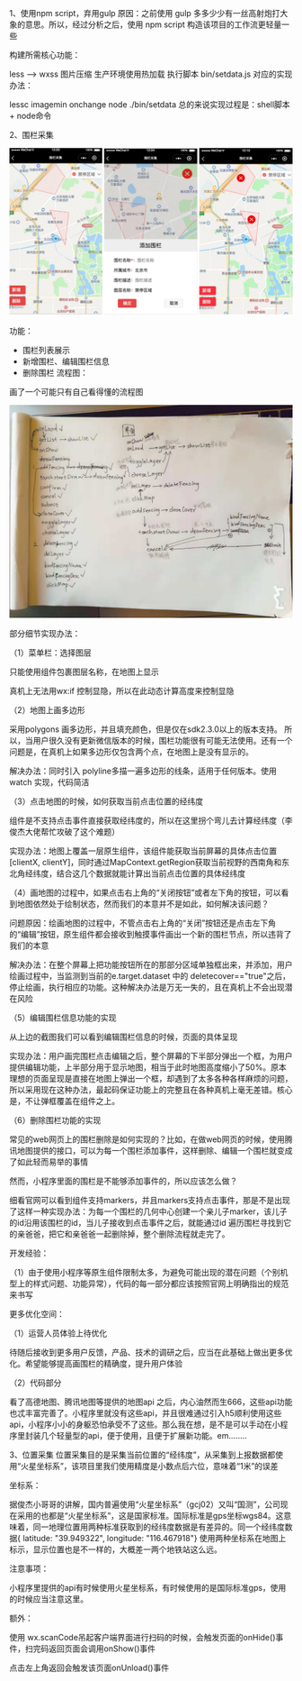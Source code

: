 1、使用npm script，弃用gulp
原因：之前使用 gulp 多多少少有一丝高射炮打大象的意思。所以，经过分析之后，使用 npm script 构造该项目的工作流更轻量一些

构建所需核心功能：

less ——> wxss
图片压缩
生产环境使用热加载
执行脚本 bin/setdata.js
对应的实现办法：

lessc
imagemin
onchange
node ./bin/setdata
总的来说实现过程是：shell脚本 + node命令

 

2、围栏采集

<img src="../images/shu4.jpeg">

功能：

- 围栏列表展示
- 新增围栏、编辑围栏信息
- 删除围栏
流程图：


画了一个可能只有自己看得懂的流程图

<img src="../images/shu5.jpeg">

部分细节实现办法：

（1）菜单栏：选择图层

只能使用组件<cover-view>包裹图层名称，在地图上显示

真机上无法用wx:if 控制显隐，所以在此动态计算高度来控制显隐

（2）地图上画多边形

采用polygons 画多边形，并且填充颜色，但是仅在sdk2.3.0以上的版本支持。 所以，当用户很久没有更新微信版本的时候，围栏功能很有可能无法使用。还有一个问题是，在真机上如果多边形仅包含两个点，在地图上是没有显示的。

解决办法：同时引入 polyline多描一遍多边形的线条，适用于任何版本。使用watch 实现，代码简洁

（3）点击地图的时候，如何获取当前点击位置的经纬度

<map>组件是不支持点击事件直接获取经纬度的，所以在这里拐个弯儿去计算经纬度（李俊杰大佬帮忙攻破了这个难题）

实现办法：地图上覆盖一层原生组件<cover-view class="cover">，该组件能获取当前屏幕的具体点击位置[clientX, clientY]，同时通过MapContext.getRegion获取当前视野的西南角和东北角经纬度，结合这几个数据就能计算出当前点击位置的具体经纬度

（4）画地图的过程中，如果点击右上角的“关闭按钮”或者左下角的按钮，可以看到地图依然处于绘制状态，然而我们的本意并不是如此，如何解决该问题？

问题原因：绘画地图的过程中，不管点击右上角的“关闭”按钮还是点击左下角的“编辑”按钮，原生组件<cover-view class="cover">都会接收到触摸事件画出一个新的围栏节点，所以违背了我们的本意

解决办法：在整个屏幕上把功能按钮所在的那部分区域单独框出来，并添加<cover-view data-deletecover="true">，用户绘画过程中，当监测到当前的e.target.dataset 中的 deletecover=="true"之后，停止绘画，执行相应的功能。这种解决办法是万无一失的，且在真机上不会出现潜在风险

（5）编辑围栏信息功能的实现

从上边的截图我们可以看到编辑围栏信息的时候，页面的具体呈现

实现办法：用户画完围栏点击编辑之后，整个屏幕的下半部分弹出一个框，为用户提供编辑功能，上半部分用于显示地图，相当于此时地图高度缩小了50%。原本理想的页面呈现是直接在地图上弹出一个框，却遇到了太多各种各样麻烦的问题，所以采用现在这种办法，最起码保证功能上的完整且在各种真机上毫无差错。核心是，不让弹框覆盖在<map>组件之上。

（6）删除围栏功能的实现

常见的web网页上的围栏删除是如何实现的？比如，在做web网页的时候，使用腾讯地图提供的接口，可以为每一个围栏添加事件，这样删除、编辑一个围栏就变成了如此轻而易举的事情

然而，小程序里面的围栏是不能够添加事件的，所以应该怎么做？

细看官网可以看到<map>组件支持markers，并且markers支持点击事件，那是不是出现了这样一种实现办法：为每一个围栏的几何中心创建一个亲儿子marker，该儿子的id沿用该围栏的id，当儿子接收到点击事件之后，就能通过id 遍历围栏寻找到它的亲爸爸，把它和亲爸爸一起删除掉，整个删除流程就走完了。



开发经验：

（1）由于使用小程序<map>等原生组件限制太多，为避免可能出现的潜在问题（个别机型上的样式问题、功能异常），代码的每一部分都应该按照官网上明确指出的规范来书写



更多优化空间：

（1）运营人员体验上待优化

待随后接收到更多用户反馈，产品、技术的调研之后，应当在此基础上做出更多优化。希望能够提高画围栏的精确度，提升用户体验

（2）代码部分

看了高德地图、腾讯地图等提供的地图api 之后，内心油然而生666，这些api功能也忒丰富完善了。小程序里就没有这些api，并且很难通过引入h5顺利使用这些api，小程序小小的身躯恐怕承受不了这些。那么我在想，是不是可以手动在小程序里封装几个轻量型的api，便于使用，且便于扩展新功能。em........

 

3、位置采集
位置采集目的是采集当前位置的“经纬度”，从采集到上报数据都使用“火星坐标系”，该项目里我们使用精度是小数点后六位，意味着“1米”的误差

坐标系：

据俊杰小哥哥的讲解，国内普遍使用“火星坐标系”（gcj02）又叫“国测”，公司现在采用的也都是“火星坐标系”，这是国家标准。国际标准是gps坐标wgs84。这意味着，同一地理位置用两种标准获取到的经纬度数据是有差异的。同一个经纬度数据{ latitude: "39.949322", longitude: "116.467918"} 使用两种坐标系在地图上标示，显示位置也是不一样的，大概差一两个地铁站这么远。

注意事项：

小程序里提供的api有时候使用火星坐标系，有时候使用的是国际标准gps，使用的时候应当注意这里。

额外：

使用 wx.scanCode吊起客户端界面进行扫码的时候，会触发页面的onHide()事件，扫完码返回页面会调用onShow()事件

点击左上角返回会触发该页面onUnload()事件

